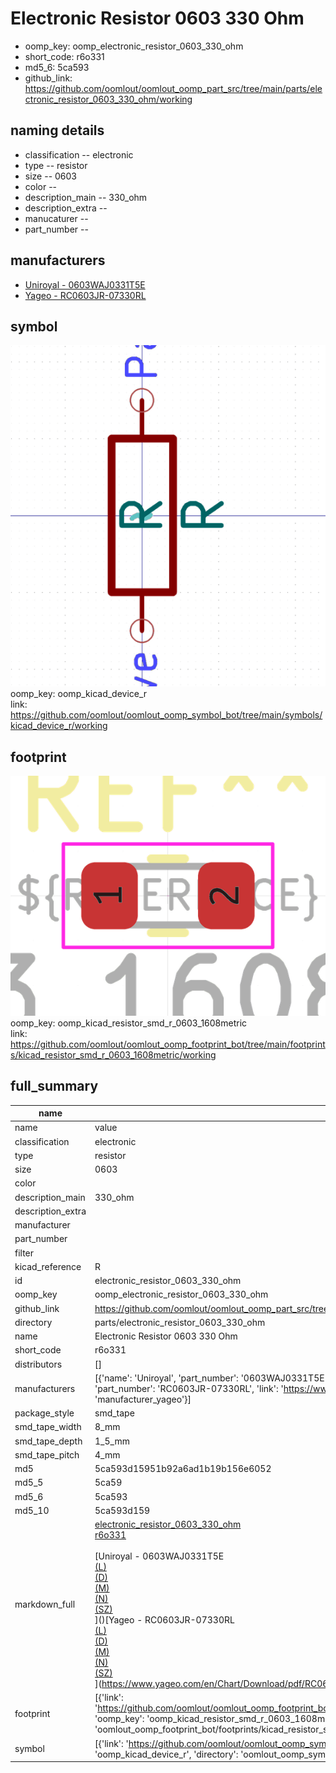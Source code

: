 # Electronic Resistor 0603 330 Ohm

  
* oomp_key: oomp_electronic_resistor_0603_330_ohm 
* short_code: r6o331
* md5_6: 5ca593  
* github_link: https://github.com/oomlout/oomlout_oomp_part_src/tree/main/parts/electronic_resistor_0603_330_ohm/working  
## naming details
* classification -- electronic
* type -- resistor
* size -- 0603
* color -- 
* description_main -- 330_ohm
* description_extra -- 
* manucaturer -- 
* part_number -- 


## manufacturers
* [Uniroyal - 0603WAJ0331T5E]()  
* [Yageo - RC0603JR-07330RL](https://www.yageo.com/en/Chart/Download/pdf/RC0603JR-07330RL)  

## symbol

![](symbol/0/working/working_600.png)  
oomp_key: oomp_kicad_device_r  
link: https://github.com/oomlout/oomlout_oomp_symbol_bot/tree/main/symbols/kicad_device_r/working  

## footprint

![](footprint/0/working/working_600.png)  
oomp_key: oomp_kicad_resistor_smd_r_0603_1608metric  
link: https://github.com/oomlout/oomlout_oomp_footprint_bot/tree/main/footprints/kicad_resistor_smd_r_0603_1608metric/working  

## full_summary
| name | value | 
| --- | --- | 
| name | value | 
| classification | electronic | 
| type | resistor | 
| size | 0603 | 
| color |  | 
| description_main | 330_ohm | 
| description_extra |  | 
| manufacturer |  | 
| part_number |  | 
| filter |  | 
| kicad_reference | R | 
| id | electronic_resistor_0603_330_ohm | 
| oomp_key | oomp_electronic_resistor_0603_330_ohm | 
| github_link | https://github.com/oomlout/oomlout_oomp_part_src/tree/main/parts/electronic_resistor_0603_330_ohm/working | 
| directory | parts/electronic_resistor_0603_330_ohm | 
| name | Electronic Resistor 0603 330 Ohm | 
| short_code | r6o331 | 
| distributors | [] | 
| manufacturers | [{'name': 'Uniroyal', 'part_number': '0603WAJ0331T5E', 'link': '', 'id': 'manufacturer_uniroyal'}, {'name': 'Yageo', 'part_number': 'RC0603JR-07330RL', 'link': 'https://www.yageo.com/en/Chart/Download/pdf/RC0603JR-07330RL', 'id': 'manufacturer_yageo'}] | 
| package_style | smd_tape | 
| smd_tape_width | 8_mm | 
| smd_tape_depth | 1_5_mm | 
| smd_tape_pitch | 4_mm | 
| md5 | 5ca593d15951b92a6ad1b19b156e6052 | 
| md5_5 | 5ca59 | 
| md5_6 | 5ca593 | 
| md5_10 | 5ca593d159 | 
| markdown_full | [electronic_resistor_0603_330_ohm](https://github.com/oomlout/oomlout_oomp_part_src/tree/main/parts/electronic_resistor_0603_330_ohm/working)<br>[r6o331](https://github.com/oomlout/oomlout_oomp_part_src/tree/main/parts/electronic_resistor_0603_330_ohm/working)<br><br>[Uniroyal - 0603WAJ0331T5E<br>[(L)<br>](https://www.lcsc.com/search?q=0603WAJ0331T5E)[(D)<br>](https://www.digikey.com/en/products?,keywords=0603WAJ0331T5E)[(M)<br>](https://www.mouser.com/Search/Refine?Keyword=0603WAJ0331T5E)[(N)<br>](https://www.newark.com/search?st=0603WAJ0331T5E)[(SZ)<br>](https://so.szlcsc.com/global.html?k=0603WAJ0331T5E)]()[Yageo - RC0603JR-07330RL<br>[(L)<br>](https://www.lcsc.com/search?q=RC0603JR-07330RL)[(D)<br>](https://www.digikey.com/en/products?,keywords=RC0603JR-07330RL)[(M)<br>](https://www.mouser.com/Search/Refine?Keyword=RC0603JR-07330RL)[(N)<br>](https://www.newark.com/search?st=RC0603JR-07330RL)[(SZ)<br>](https://so.szlcsc.com/global.html?k=RC0603JR-07330RL)](https://www.yageo.com/en/Chart/Download/pdf/RC0603JR-07330RL) | 
| footprint | [{'link': 'https://github.com/oomlout/oomlout_oomp_footprint_bot/tree/main/foootprntss/kicad_resistor_smd_r_0603_1608metric', 'oomp_key': 'oomp_kicad_resistor_smd_r_0603_1608metric', 'directory': 'oomlout_oomp_footprint_bot/footprints/kicad_resistor_smd_r_0603_1608metric//working/working.kicad_mod'}] | 
| symbol | [{'link': 'https://github.com/oomlout/oomlout_oomp_symbol_bot/tree/main/symbols/kicad_device_r', 'oomp_key': 'oomp_kicad_device_r', 'directory': 'oomlout_oomp_symbol_bot/symbols/kicad_device_r//working/working.kicad_sym'}] | 
